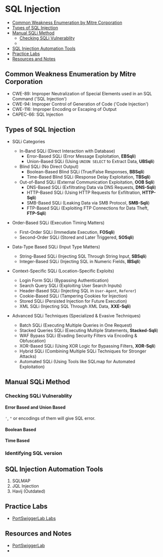 # SQL Injection

- [Common Weakness Enumeration by Mitre Corporation](#common-weakness-enumeration-by-mitre-corporation)  
- [Types of SQL Injection](#types-of-sql-injection)
- [Manual SQLi Method](#manual-sqli-method)
  - [Checking SQLi Vulnerablity](#checking-sqli-vulnerablity)
  - 
- [SQL Injection Automation Tools](#sql-injection-automation-tools)
- [Practice Labs](#practice-labs)
- [Resources and Notes](#resources-and-notes)

## Common Weakness Enumeration by Mitre Corporation
- CWE-89: Improper Neutralization of Special Elements used in an SQL Command ('SQL Injection')
- CWE-94: Improper Control of Generation of Code ('Code Injection')
- CWE-116: Improper Encoding or Escaping of Output
- CAPEC-66: SQL Injection

## Types of SQL Injection
- SQLi Categories  
  - In-Band SQLi (Direct Interaction with Database)  
    - Error-Based SQLi (Error Message Exploitation, **EBSqli**)  
    - Union-Based SQLi (Using `UNION SELECT` to Extract Data, **UBSqli**)  
  - Blind SQLi (No Direct Output)  
    - Boolean-Based Blind SQLi (True/False Responses, **BBSqli**)  
    - Time-Based Blind SQLi (Response Delay Exploitation, **TBSqli**)  
  - Out-of-Band SQLi (External Communication Exploitation, **OOB Sqli**)  
    - DNS-Based SQLi (Exfiltrating Data via DNS Requests, **DNS-Sqli**)  
    - HTTP-Based SQLi (Using HTTP Requests for Exfiltration, **HTTP-Sqli**)  
    - SMB-Based SQLi (Leaking Data via SMB Protocol, **SMB-Sqli**)  
    - FTP-Based SQLi (Exploiting FTP Connections for Data Theft, **FTP-Sqli**)  

- Order-Based SQLi (Execution Timing Matters)  
  - First-Order SQLi (Immediate Execution, **FOSqli**)  
  - Second-Order SQLi (Stored and Later Triggered, **SOSqli**)  

- Data-Type Based SQLi (Input Type Matters)  
  - String-Based SQLi (Injecting SQL Through String Input, **SBSqli**)  
  - Integer-Based SQLi (Injecting SQL in Numeric Fields, **IBSqli**)  

- Context-Specific SQLi (Location-Specific Exploits)  
  - Login Form SQLi (Bypassing Authentication)  
  - Search Query SQLi (Exploiting User Search Inputs)  
  - Header-Based SQLi (Injecting SQL in `User-Agent`, `Referer`)  
  - Cookie-Based SQLi (Tampering Cookies for Injection)  
  - Stored SQLi (Persisted Injection for Future Execution)  
  - XML SQLi (Injecting SQL Through XML Data, **XXE-Sqli**)  

- Advanced SQLi Techniques (Specialized & Evasive Techniques)  
  - Batch SQLi (Executing Multiple Queries in One Request)  
  - Stacked Queries SQLi (Executing Multiple Statements, **Stacked-Sqli**)  
  - WAF Bypass SQLi (Evading Security Filters via Encoding & Obfuscation)  
  - XOR-Based SQLi (Using XOR Logic for Bypassing Filters, **XOR-Sqli**)  
  - Hybrid SQLi (Combining Multiple SQLi Techniques for Stronger Attacks)  
  - Automated SQLi (Using Tools like SQLmap for Automated Exploitation)  

## Manual SQLi Method
### Checking SQLi Vulnerablity 
#### Error Based and Union Based
`'`, `"` or encodings of them will give SQL error.
#### Boolean Based
#### Time Based

### Identifying SQL version


## SQL Injection Automation Tools
1. SQLMAP
2. JQL Injection
3. Havij (Outdated)
   
## Practice Labs
- [PortSwiggerLab Labs](https://portswigger.net/web-security/all-labs#sql-injection)

## Resources and Notes
- [PortSwiggerLab](https://portswigger.net/web-security/sql-injection#what-is-sql-injection-sqli)
- 




